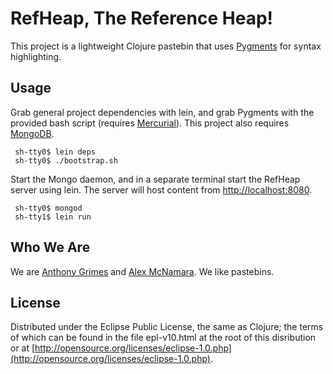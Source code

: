 # RefHeap, The Reference Heap!

This project is a lightweight Clojure pastebin that uses [Pygments](http://pygments.org) for syntax highlighting.

## Usage

Grab general project dependencies with lein, and grab Pygments with the provided bash script (requires [Mercurial](http://mercurial.selenic.com)).  This project also requires [MongoDB](http://www.mongodb.org).

     sh-tty0$ lein deps
     sh-tty0$ ./bootstrap.sh

Start the Mongo daemon, and in a separate terminal start the RefHeap server using lein. The server will host content from [http://localhost:8080](http://localhost:8080).

     sh-tty0$ mongod
     sh-tty1$ lein run

## Who We Are

We are [Anthony Grimes](https://github.com/Raynes) and [Alex McNamara](https://github.com/amcnamara). We like pastebins.

## License

Distributed under the Eclipse Public License, the same as Clojure; the terms of which can be found in the file epl-v10.html at the root of this disribution or at [http://opensource.org/licenses/eclipse-1.0.php](http://opensource.org/licenses/eclipse-1.0.php).
